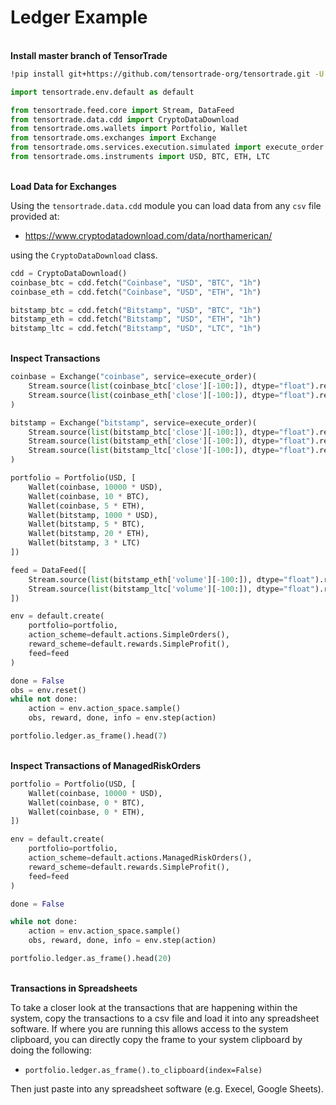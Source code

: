 # Ledger Example

<br>**Install master branch of TensorTrade**<br>


```bash
!pip install git+https://github.com/tensortrade-org/tensortrade.git -U
```


```python
import tensortrade.env.default as default

from tensortrade.feed.core import Stream, DataFeed
from tensortrade.data.cdd import CryptoDataDownload
from tensortrade.oms.wallets import Portfolio, Wallet
from tensortrade.oms.exchanges import Exchange
from tensortrade.oms.services.execution.simulated import execute_order
from tensortrade.oms.instruments import USD, BTC, ETH, LTC
```

<br>**Load Data for Exchanges**<br>

Using the `tensortrade.data.cdd` module you can load data from any `csv` file provided at:
- https://www.cryptodatadownload.com/data/northamerican/

using the `CryptoDataDownload` class.


```python
cdd = CryptoDataDownload()
coinbase_btc = cdd.fetch("Coinbase", "USD", "BTC", "1h")
coinbase_eth = cdd.fetch("Coinbase", "USD", "ETH", "1h")

bitstamp_btc = cdd.fetch("Bitstamp", "USD", "BTC", "1h")
bitstamp_eth = cdd.fetch("Bitstamp", "USD", "ETH", "1h")
bitstamp_ltc = cdd.fetch("Bitstamp", "USD", "LTC", "1h")
```

<br>**Inspect Transactions**<br>


```python
coinbase = Exchange("coinbase", service=execute_order)(
    Stream.source(list(coinbase_btc['close'][-100:]), dtype="float").rename("USD-BTC"),
    Stream.source(list(coinbase_eth['close'][-100:]), dtype="float").rename("USD-ETH")
)

bitstamp = Exchange("bitstamp", service=execute_order)(
    Stream.source(list(bitstamp_btc['close'][-100:]), dtype="float").rename("USD-BTC"),
    Stream.source(list(bitstamp_eth['close'][-100:]), dtype="float").rename("USD-ETH"),
    Stream.source(list(bitstamp_ltc['close'][-100:]), dtype="float").rename("USD-LTC")
)

portfolio = Portfolio(USD, [
    Wallet(coinbase, 10000 * USD),
    Wallet(coinbase, 10 * BTC),
    Wallet(coinbase, 5 * ETH),
    Wallet(bitstamp, 1000 * USD),
    Wallet(bitstamp, 5 * BTC),
    Wallet(bitstamp, 20 * ETH),
    Wallet(bitstamp, 3 * LTC)
])

feed = DataFeed([
    Stream.source(list(bitstamp_eth['volume'][-100:]), dtype="float").rename("volume:/USD-ETH"),
    Stream.source(list(bitstamp_ltc['volume'][-100:]), dtype="float").rename("volume:/USD-LTC")
])

env = default.create(
    portfolio=portfolio,
    action_scheme=default.actions.SimpleOrders(),
    reward_scheme=default.rewards.SimpleProfit(),
    feed=feed
)

done = False
obs = env.reset()
while not done:
    action = env.action_space.sample()
    obs, reward, done, info = env.step(action)

portfolio.ledger.as_frame().head(7)
```


<br>**Inspect Transactions of ManagedRiskOrders**<br>


```python
portfolio = Portfolio(USD, [
    Wallet(coinbase, 10000 * USD),
    Wallet(coinbase, 0 * BTC),
    Wallet(coinbase, 0 * ETH),
])

env = default.create(
    portfolio=portfolio,
    action_scheme=default.actions.ManagedRiskOrders(),
    reward_scheme=default.rewards.SimpleProfit(),
    feed=feed
)

done = False

while not done:
    action = env.action_space.sample()
    obs, reward, done, info = env.step(action)

portfolio.ledger.as_frame().head(20)
```


<br>**Transactions in Spreadsheets**<br>

To take a closer look at the transactions that are happening within the system, copy the transactions to a csv file and load it into any spreadsheet software. If where you are running this allows access to the system clipboard, you can directly copy the frame to your system clipboard by doing the following:
- `portfolio.ledger.as_frame().to_clipboard(index=False)`

Then just paste into any spreadsheet software (e.g. Execel, Google Sheets).
